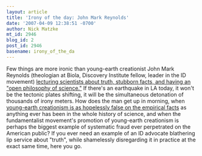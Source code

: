 ```yaml
---
layout: article
title: 'Irony of the day: John Mark Reynolds'
date: '2007-04-09 12:38:51 -0700'
author: Nick Matzke
mt_id: 2946
blog_id: 2
post_id: 2946
basename: irony_of_the_da
---
```

Few things are more ironic than young-earth creationist John Mark Reynolds (theologian at Biola, Discovery Institute fellow, leader in the ID movement) [lecturing scientists about truth, stubborn facts, and having an "open philosophy of science."](http://www.scriptoriumdaily.com/2007/04/09/some-basics-on-design-creation-and-other-such-matters-i/)  If there's an earthquake in LA today, it won't be the tectonic plates shifting, it will be the simultaneous detonation of thousands of irony meters.  How does the man get up in morning, when [young-earth creationism is as hopelessly false on the empirical facts](http://www.talkorigins.org/indexcc/list.html#CD) as anything ever has been in the whole history of science, and when the fundamentalist movement's promotion of young-earth creationism is perhaps the biggest example of systematic fraud ever perpetrated on the American public?  If you ever need an example of an ID advocate blathering lip service about "truth", while shamelessly disregarding it in practice at the exact same time, here you go.

